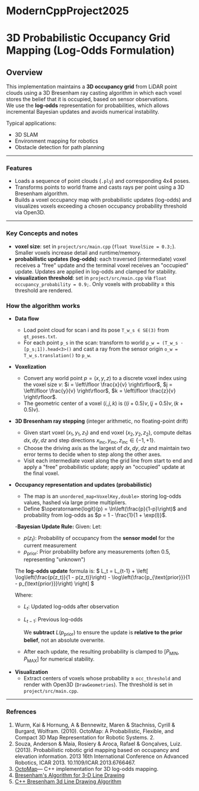 # ModernCppProject2025

# 3D Probabilistic Occupancy Grid Mapping (Log-Odds Formulation)

## Overview
This implementation maintains a **3D occupancy grid** from LiDAR point clouds using a 3D Bresenham ray casting algorithm in which each voxel stores the belief that it is occupied, based on sensor observations.  
We use the **log-odds** representation for probabilities, which allows incremental Bayesian updates and avoids numerical instability.

Typical applications:
- 3D SLAM
- Environment mapping for robotics
- Obstacle detection for path planning

---


### Features

- Loads a sequence of point clouds (`.ply`) and corresponding 4x4 poses.
- Transforms points to world frame and casts rays per point using a 3D Bresenham algorithm.
- Builds a voxel occupancy map with probabilistic updates (log-odds) and visualizes voxels exceeding a chosen occupancy probability threshold via Open3D.

---

<!-- ### Requirements

- C++ compiler with ≥ C++17 support 
- CMake ≥ 3.31
- Eigen (headers only)
- Open3D C++ library

The project’s `CMakeLists.txt` expects:

- Eigen headers at `project/dependancies/eigen-master`
- Open3D CMake config at `project/dependancies/open3d-install/lib/cmake/Open3D`

You can override the Open3D path at configure time with `-DOpen3D_DIR=...`.

### Get the dependencies

Place dependencies under `project/dependancies/` (default expected by CMake):

1) Eigen (headers only)

```bash
git clone --depth=1 https://gitlab.com/libeigen/eigen.git <project_root>/dependancies/eigen-master
```

2) Open3D (build and install locally)

```bash
# Choose a working dir outside the repo root
cd <work_dir>
git clone --recursive https://github.com/isl-org/Open3D.git
cmake -S Open3D -B o3d_build \
  -DCMAKE_BUILD_TYPE=Release \
  -DBUILD_SHARED_LIBS=ON \
  -DBUILD_GUI=ON \
  -DBUILD_EXAMPLES=OFF \
  -DBUILD_PYTHON_MODULE=OFF \
  -DCMAKE_INSTALL_PREFIX=<project_root>/dependancies/open3d-install
cmake --build o3d_build -j
cmake --install o3d_build
```

If you use system Eigen instead of `dependancies/eigen-master`, update `project/CMakeLists.txt` to include your system Eigen path or add `-I` flags accordingly.

### Dataset layout

Place your dataset under `project/data/`:

- `project/data/PLY/` — a directory containing ordered `.ply` point clouds
- `project/data/gt_poses.txt` — poses, one per scan, each line is a 3x4 row-major matrix (the last row is assumed to be `[0 0 0 1]`)

```cpp
const std::string dataset_dir = "<project_root>/data/";
```

Update this string to point to your dataset location if your repo path differs.

### Build

```bash
# Configure (override Open3D_DIR if needed)
cmake -S <project_root> -B <build_dir> \
  -DOpen3D_DIR=<project_root>/dependancies/open3d-install/lib/cmake/Open3D

# Build
cmake --build <build_dir> -j
```

### Run

```bash
<build_dir>/occupancy_mapper
```

The program prints per-scan timings and opens an Open3D visualization window of occupied voxels (filtered by probability threshold) at the end.

--- -->

### Key Concepts and notes

- **voxel size**: set in `project/src/main.cpp` (`float VoxelSize = 0.3;`). Smaller voxels increase detail and runtime/memory.
- **probabilistic updates (log-odds)**: each traversed (intermediate) voxel receives a "free" update and the terminal voxel receives an "occupied" update. Updates are applied in log-odds and clamped for stability.
- **visualization threshold**: set in `project/src/main.cpp` via `float occupancy_probability = 0.9;`. Only voxels with probability ≥ this threshold are rendered.

### How the algorithm works

- **Data flow**
  - Load point cloud for scan i and its pose `T_w_s ∈ SE(3)` from `gt_poses.txt`.
  - For each point `p_s` in the scan: transform to world `p_w = (T_w_s · [p_s;1]).head<3>()` and cast a ray from the sensor origin `o_w = T_w_s.translation()` to `p_w`.

- **Voxelization**
  - Convert any world point $p = (x, y, z)$ to a discrete voxel index using the voxel size $v$: $i = \left\lfloor \frac{x}{v} \right\rfloor$, $j = \left\lfloor \frac{y}{v} \right\rfloor$, $k = \left\lfloor \frac{z}{v} \right\rfloor$.
  - The geometric center of a voxel $(i, j, k)$ is $\left( (i+0.5)v,\, (j+0.5)v,\, (k+0.5)v \right)$.

- **3D Bresenham ray stepping** (integer arithmetic, no floating-point drift)
  - Given start voxel $(x_1, y_1, z_1)$ and end voxel $(x_2, y_2, z_2)$, compute deltas $dx,\, dy,\, dz$ and step directions $x_{\text{inc}},\, y_{\text{inc}},\, z_{\text{inc}} \in \{-1, +1\}$.
  - Choose the driving axis as the largest of $dx,\, dy,\, dz$ and maintain two error terms to decide when to step along the other axes.
  - Visit each intermediate voxel along the grid line from start to end and apply a "free" probabilistic update; apply an "occupied" update at the final voxel.

- **Occupancy representation and updates (probabilistic)**
  - The map is an `unordered_map<VoxelKey,double>` storing log-odds values, hashed via large prime multipliers.
  - Define $\operatorname{logit}(p) = \ln\left(\frac{p}{1-p}\right)$ and probability from log-odds as $p = 1 - \frac{1}{1 + \exp(l)}$.
  <!-- - Per update: $l_{\text{voxel}} \leftarrow l_{\text{voxel}} + \Delta$, where $\Delta_{\text{free}} = \operatorname{logit}(P_{\text{FREE}}) - \operatorname{logit}(0.5)$ for intermediate voxels and $\Delta_{\text{occ}} = \operatorname{logit}(P_{\text{OCCUPIED}}) - \operatorname{logit}(0.5)$ for terminal voxels. 
   -->
  -**Bayesian Update Rule:**
  Given:
  Let:
  - $p(z_t)$: Probability of occupancy from the **sensor model** for the current measurement
  - $p_{\text{prior}}$: Prior probability before any measurements (often $0.5$, representing "unknown")

  The **log-odds update** formula is:
  $
  L_t = L_{t-1} + \left[ \log\left(\frac{p(z_t)}{1 - p(z_t)}\right) - \log\left(\frac{p_{\text{prior}}}{1 - p_{\text{prior}}}\right) \right]
  $

  Where:
  - $L_t$: Updated log-odds after observation
  - $L_{t-1}$: Previous log-odds

    We **subtract** $L(p_{\text{prior}})$ to ensure the update is **relative to the prior belief**, not an absolute overwrite.
  - After each update, the resulting probability is clamped to $[P_{\text{MIN}},\, P_{\text{MAX}}]$ for numerical stability.
<!-- 
- **Why hashing instead of dense grids?**
  - A sparse hash map avoids allocating a large 3D array when the traversed space is small relative to the bounds.
  - The chosen hash $(x \times 73856093) \oplus (y \times 19349663) \oplus (z \times 83492791)$ distributes indices well for typical voxel coordinates. -->

- **Visualization**
  - Extract centers of voxels whose probability ≥ `occ_threshold` and render with Open3D (`DrawGeometries`). The threshold is set in `project/src/main.cpp`.

---

### Refrences

1. Wurm, Kai & Hornung, A & Bennewitz, Maren & Stachniss, Cyrill & Burgard, Wolfram. (2010). OctoMap: A Probabilistic, Flexible, and Compact 3D Map Representation for Robotic Systems. 2. 
2. Souza, Anderson & Maia, Rosiery & Aroca, Rafael & Gonçalves, Luiz. (2013). Probabilistic robotic grid mapping based on occupancy and elevation information. 2013 16th International Conference on Advanced Robotics, ICAR 2013. 10.1109/ICAR.2013.6766467. 
3. [OctoMap](https://github.com/OctoMap/octomap )—  C++ implementation for 3D log-odds mapping.
4. [Bresenham's Algorithm for 3-D Line Drawing](https://www.geeksforgeeks.org/python/bresenhams-algorithm-for-3-d-line-drawing/)
5. [C++ Bresenham 3d Line Drawing Algorithm](https://gist.github.com/yamamushi/5823518)